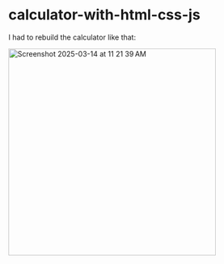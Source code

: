 # calculator-with-html-css-js
I had to rebuild the calculator like that:

<img width="410" alt="Screenshot 2025-03-14 at 11 21 39 AM" src="https://github.com/user-attachments/assets/0583558e-1461-4ae0-bc91-68058c06efc0" />

